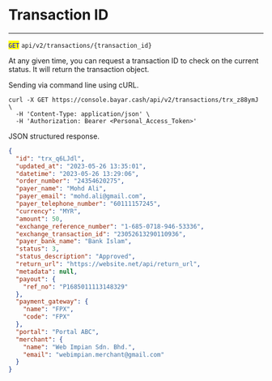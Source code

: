 # Transaction ID

***

<mark style="color:blue;">`GET`</mark> `api/v2/transactions/{transaction_id}`



At any given time, you can request a transaction ID to check on the current status. It will return the transaction object.

Sending via command line using cURL.



```markup
curl -X GET https://console.bayar.cash/api/v2/transactions/trx_z88ymJ \
  -H 'Content-Type: application/json' \
  -H 'Authorization: Bearer <Personal_Access_Token>'
```



JSON structured response.



```json
{
  "id": "trx_q6LJdl",
  "updated_at": "2023-05-26 13:35:01",
  "datetime": "2023-05-26 13:29:06",
  "order_number": "24354620275",
  "payer_name": "Mohd Ali",
  "payer_email": "mohd.ali@gmail.com",
  "payer_telephone_number": "60111157245",
  "currency": "MYR",
  "amount": 50,
  "exchange_reference_number": "1-685-0718-946-53336",
  "exchange_transaction_id": "23052613290110936",
  "payer_bank_name": "Bank Islam",
  "status": 3,
  "status_description": "Approved",
  "return_url": "https://website.net/api/return_url",
  "metadata": null,
  "payout": {
    "ref_no": "P1685011113148329"
  },
  "payment_gateway": {
    "name": "FPX",
    "code": "FPX"
  },
  "portal": "Portal ABC",
  "merchant": {
    "name": "Web Impian Sdn. Bhd.",
    "email": "webimpian.merchant@gmail.com"
  }
}
```

